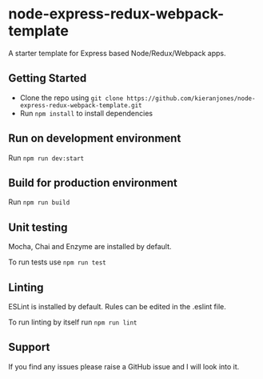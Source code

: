 # node-express-redux-webpack-template

A starter template for Express based Node/Redux/Webpack apps.

## Getting Started

* Clone the repo using `git clone https://github.com/kieranjones/node-express-redux-webpack-template.git`
* Run `npm install` to install dependencies

## Run on development environment

Run `npm run dev:start`

## Build for production environment

Run `npm run build`

## Unit testing

Mocha, Chai and Enzyme are installed by default.

To run tests use `npm run test`

## Linting

ESLint is installed by default. Rules can be edited in the .eslint file.

To run linting by itself run `npm run lint`

## Support

If you find any issues please raise a GitHub issue and I will look into it.

